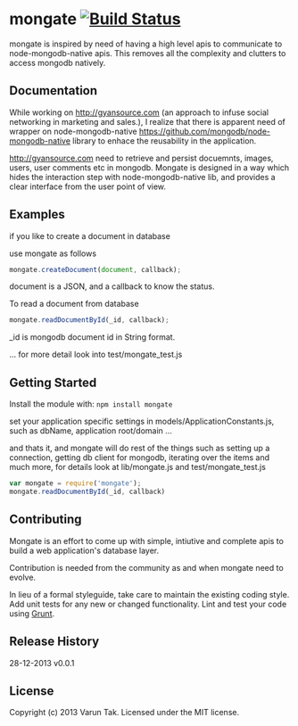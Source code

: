 # mongate [![Build Status](https://secure.travis-ci.org/varuntaak/mongate.png?branch=master)](http://travis-ci.org/varuntaak/mongate)

mongate is inspired by need of having a high level apis to communicate to node-mongodb-native apis. This removes all the complexity and clutters to access mongodb natively.


## Documentation

While working on http://gyansource.com (an approach to infuse social networking in marketing and sales.), I realize that there is apparent need of wrapper on node-mongodb-native https://github.com/mongodb/node-mongodb-native library to enhace the reusability in the application.

http://gyansource.com need to retrieve and persist docuemnts, images, users, user comments etc in mongodb. Mongate is designed in a way which hides the interaction step with node-mongodb-native lib, and provides a clear interface from the user point of view.


## Examples

if you like to create a document in database 

use mongate as follows 

```javascript
mongate.createDocument(document, callback);
```
document is a JSON, and a callback to know the status. 

To read a document from database

```javascript
mongate.readDocumentById(_id, callback);
```
_id is mongodb document id in String format.

... for more detail look into test/mongate_test.js

## Getting Started
Install the module with: `npm install mongate`

set your application specific settings in models/ApplicationConstants.js, such as dbName, application root/domain ...

and thats it, and mongate will do rest of the things such as setting up a connection, getting db client for mongodb, iterating over the items and much more, for details look at lib/mongate.js and test/mongate_test.js

```javascript
var mongate = require('mongate');
mongate.readDocumentById(_id, callback)
```

## Contributing
Mongate is an effort to come up with simple, intiutive and complete apis to build a web application's database layer.

Contribution is needed from the community as and when mongate need to evolve.

In lieu of a formal styleguide, take care to maintain the existing coding style. Add unit tests for any new or changed functionality. Lint and test your code using [Grunt](http://gruntjs.com/).


## Release History

28-12-2013  v0.0.1


## License
Copyright (c) 2013 Varun Tak. Licensed under the MIT license.
